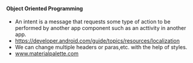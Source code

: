 #### Object Oriented Programming

- An intent is a message that requests some type of action to be performed by another app component such as an acttivity in another app.
- https://developer.android.com/guide/topics/resources/localization
- We can change multiple headers or paras,etc. with the help of styles.
- www.materialpalette.com